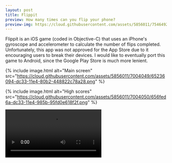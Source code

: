 ```yaml
---
layout: post
title: Flippit
preview: How many times can you flip your phone?
preview-img: https://cloud.githubusercontent.com/assets/5856011/7546492/20730e30-f5ac-11e4-9428-8b55c1cea24b.png
---
```


Flippit is an iOS game (coded in Objective-C) that uses an iPhone's gyroscope and accelerometer to calculate the number of flips completed. Unfortunately, this app was not approved for the App Store due to it encouraging users to break their devices. I would like to eventually port this game to Android, since the Google Play Store is much more lenient.

{% include image.html alt="Main screen"
    src="https://cloud.githubusercontent.com/assets/5856011/7004049/65236094-dc33-11e4-80b2-448822c78a28.png" %}

{% include image.html alt="High scores"
    src="https://cloud.githubusercontent.com/assets/5856011/7004050/656fed6a-dc33-11e4-985b-95fd0e618f2f.png" %}

<video controls="controls">
    <source src="https://github.com/dehli/dehli.github.io/files/1073332/10412287_10152562243562448_1236840916_n.mp4.zip" type="video/mp4" />
</video>